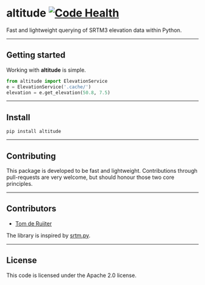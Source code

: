 altitude [![Code Health](https://landscape.io/github/tomderuijter/altitude/master/landscape.svg?style=flat)](https://landscape.io/github/tomderuijter/altitude/master)
========
Fast and lightweight querying of SRTM3 elevation data within Python.

---

## Getting started
Working with **altitude** is simple.
```python
from altitude import ElevationService
e = ElevationService('.cache/')
elevation = e.get_elevation(50.8, 7.5)
```

---

## Install
```
pip install altitude
```

---

## Contributing
This package is developed to be fast and lightweight. Contributions through pull-requests are very welcome, but should honour those two core principles.

---

## Contributors
- [Tom de Ruijter](https://github.com/tomderuijter/)

The library is inspired by [srtm.py](https://github.com/tkrajina/srtm.py/).

---

## License
This code is licensed under the Apache 2.0 license.
